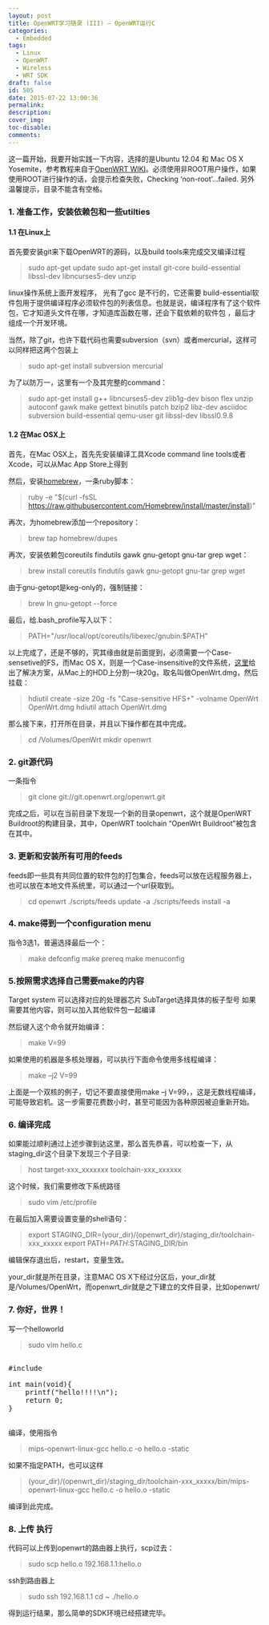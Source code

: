 ```yaml
---
layout: post
title: OpenWRT学习随录 (III) – OpenWRT运行C
categories:
  - Embedded
tags:
  - Linux
  - OpenWRT
  - Wireless
  - WRT SDK
draft: false
id: 505
date: 2015-07-22 13:00:36
permalink:
description:
cover_img:
toc-disable:
comments:
---
```


这一篇开始，我要开始实践一下内容，选择的是Ubuntu 12.04 和 Mac OS X Yosemite，参考教程来自于[OpenWRT WIKI](http://wiki.openwrt.org/doc/howto/buildroot.exigence)。必须使用非ROOT用户操作，如果使用ROOT进行操作的话，会提示检查失败，Checking ‘non-root’...failed. 另外温馨提示，目录不能含有空格。

### 1\. 准备工作，安装依赖包和一些utilties

#### 1.1 在Linux上

首先要安装git来下载OpenWRT的源码，以及build tools来完成交叉编译过程

> sudo apt-get update
>   sudo apt-get install git-core build-essential libssl-dev libncurses5-dev unzip

linux操作系统上面开发程序， 光有了gcc 是不行的，它还需要 build-essential软件包用于提供编译程序必须软件包的列表信息。也就是说，编译程序有了这个软件包，它才知道头文件在哪，才知道库函数在哪，还会下载依赖的软件包 ，最后才组成一个开发环境。

当然，除了git，也许下载代码也需要subversion（svn）或者mercurial，这样可以同样把这两个包装上

> sudo apt-get install subversion mercurial

为了以防万一，这里有一个及其完整的command：

> sudo apt-get install g++ libncurses5-dev zlib1g-dev bison flex unzip autoconf gawk make gettext binutils patch bzip2 libz-dev asciidoc subversion build-essential qemu-user git libssl-dev libssl0.9.8

#### 1.2 在Mac OSX上

首先，在Mac OSX上，首先先安装编译工具Xcode command line tools或者Xcode，可以从Mac App Store上得到

然后，安装[homebrew](http://brew.sh/)，一条ruby脚本：

> ruby -e "$(curl -fsSL https://raw.githubusercontent.com/Homebrew/install/master/install)"

再次，为homebrew添加一个repository：

> brew tap homebrew/dupes

再次，安装依赖包coreutils findutils gawk gnu-getopt gnu-tar grep wget：

> brew install coreutils findutils gawk gnu-getopt gnu-tar grep wget

由于gnu-getopt是keg-only的，强制链接：

> brew ln gnu-getopt --force

最后，给.bash_profile写入以下：

> PATH="/usr/local/opt/coreutils/libexec/gnubin:$PATH"

以上完成了，还是不够的，究其缘由就是前面提到，必须需要一个Case-sensetive的FS，而Mac OS X，则是一个Case-insensitive的文件系统，[这里](http://wiki.openwrt.org/easy.build.macosx)给出了解决方案，从Mac上的HDD上分割一块20g，取名叫做OpenWrt.dmg，然后挂载：

> hdiutil create -size 20g -fs "Case-sensitive HFS+" -volname OpenWrt OpenWrt.dmg
>   hdiutil attach OpenWrt.dmg

那么接下来，打开所在目录，并且以下操作都在其中完成。

> cd /Volumes/OpenWrt
>   mkdir openwrt

### 2\. git源代码

一条指令

> git clone git://git.openwrt.org/openwrt.git

完成之后，可以在当前目录下发现一个新的目录openwrt，这个就是OpenWRT Buildroot的构建目录，其中，OpenWRT toolchain “OpenWrt Buildroot”被包含在其中。

### 3\. 更新和安装所有可用的feeds

feeds即一些具有共同位置的软件包的打包集合，feeds可以放在远程服务器上，也可以放在本地文件系统里，可以通过一个url获取到。

> cd openwrt
>   ./scripts/feeds update -a
>   ./scripts/feeds install -a

### 4\. make得到一个configuration menu

指令3选1，普遍选择最后一个：

> make defconfig
>   make prereq
>   make menuconfig

### 5.按照需求选择自己需要make的内容

Target system 可以选择对应的处理器芯片
SubTarget选择具体的板子型号
如果需要其他内容，则可以加入其他软件包一起编译

然后键入这个命令就开始编译：

> make V=99

如果使用的机器是多核处理器，可以执行下面命令使用多线程编译：

> make –j2 V=99

上面是一个双核的例子，切记不要直接使用make –j V=99，，这是无数线程编译，可能导致宕机。这一步需要花费数小时，甚至可能因为各种原因被迫重新开始。

### 6\. 编译完成

如果能过顺利通过上述步骤到达这里，那么首先恭喜，可以检查一下，从staging_dir这个目录下发现三个子目录:

> host
>   target-xxx_xxxxxxx
>   toolchain-xxx_xxxxxx

这个时候，我们需要修改下系统路径

> sudo vim /etc/profile

在最后加入需要设置变量的shell语句：

> export STAGING_DIR=(your_dir)/(openwrt_dir)/staging_dir/toolchain-xxx_xxxxx
>   export PATH=$PATH:$STAGING_DIR/bin

编辑保存退出后，restart，变量生效。

your_dir就是所在目录，注意MAC OS X下经过分区后，your_dir就是/Volumes/OpenWrt，而openwrt_dir就是之下建立的文件目录，比如openwrt/

### 7\. 你好，世界！

写一个helloworld

> sudo vim hello.c

<pre lang="c" line="0">

#include <stdio.h>

int main(void){
    printf("hello!!!!\n");
    return 0;
}

</pre>

编译，使用指令

> mips-openwrt-linux-gcc hello.c -o hello.o -static

如果不指定PATH，也可以这样

> (your_dir)/(openwrt_dir)/staging_dir/toolchain-xxx_xxxxx/bin/mips-openwrt-linux-gcc hello.c -o hello.o -static

编译到此完成。

### 8\. 上传 执行

代码可以上传到openwrt的路由器上执行，scp过去：

> sudo scp hello.o 192.168.1.1:hello.o

ssh到路由器上

> sudo ssh 192.168.1.1
>   cd ~
>   ./hello.o

得到运行结果，那么简单的SDK环境已经搭建完毕。